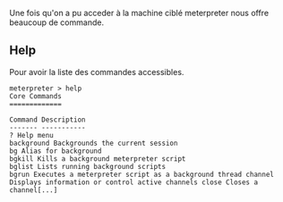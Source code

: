 
Une fois qu'on a pu acceder à la machine ciblé meterpreter nous offre beaucoup de commande.

## __Help__

Pour avoir la liste des commandes accessibles.

```shell
meterpreter > help
Core Commands 
============= 

Command Description
------- -----------
? Help menu 
background Backgrounds the current session 
bg Alias for background
bgkill Kills a background meterpreter script 
bglist Lists running background scripts
bgrun Executes a meterpreter script as a background thread channel Displays information or control active channels close Closes a channel[...]
```
